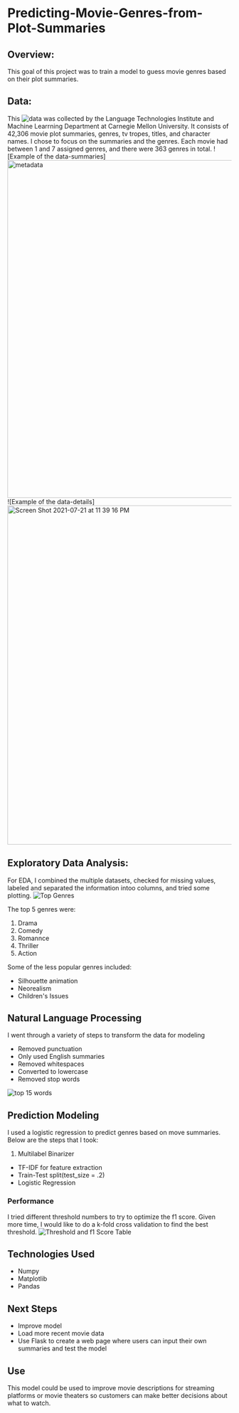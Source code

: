 # Predicting-Movie-Genres-from-Plot-Summaries

## Overview:
This goal of this project was to train a model to guess movie genres based on their plot summaries. 

## Data:
This ![data](https://www.cs.cmu.edu/~ark/personas/) was collected by the Language Technologies Institute and Machine Learrning Department at Carnegie Mellon University. It consists of 42,306 movie plot summaries, genres, tv tropes, titles, and character names. I chose to focus on the summaries and the genres. Each movie had between 1 and 7 assigned genres, and there were 363 genres in total. 
![Example of the data-summaries]<img width="760" alt="metadata" src="https://user-images.githubusercontent.com/79812486/126675435-eb17ac6e-ca2b-4bfa-8b28-89269cedda70.png">
![Example of the data-details]<img width="763" alt="Screen Shot 2021-07-21 at 11 39 16 PM" src="https://user-images.githubusercontent.com/79812486/126675520-9d448d9b-f6b8-4fb7-bc98-1c23eccfe577.png">


## Exploratory Data Analysis:
For EDA, I combined the multiple datasets, checked for missing values, labeled and separated the information intoo columns, and tried some plotting. 
![Top Genres](https://user-images.githubusercontent.com/79812486/126675707-a81519d1-9d04-4f4c-b657-b1a0570a0a94.png)

The top 5 genres were:
1. Drama
2. Comedy
3. Romannce
4. Thriller
5. Action

Some of the less popular genres included:
* Silhouette animation
* Neorealism
* Children's Issues


## Natural Language Processing
I went through a variety of steps to transform the data for modeling
* Removed punctuation
* Only used English summaries
* Removed whitespaces
* Converted to lowercase
* Removed stop words

![top 15 words](https://user-images.githubusercontent.com/79812486/126677471-9fdb8f09-4930-496a-8b40-a90f7550547d.png)


## Prediction Modeling
I used a logistic regression to predict genres based on move summaries. Below are the steps that I took:
1. Multilabel Binarizer
* TF-IDF for feature extraction
* Train-Test split(test_size = .2)
* Logistic Regression


### Performance
I tried different threshold numbers to try to optimize the f1 score. Given more time, I would like to do a k-fold cross validation to find the best threshold. 
![Threshold and f1 Score Table](https://user-images.githubusercontent.com/79812486/126676797-ece14f3e-8d78-43f0-b21a-e54f505f8968.png)


## Technologies Used
* Numpy
* Matplotlib
* Pandas


## Next Steps
* Improve model
* Load more recent movie data
* Use Flask to create a web page where users can input their own summaries and test the model


## Use
This model could be used to improve movie descriptions for streaming platforms or movie theaters so customers can make better decisions about what to watch. 

